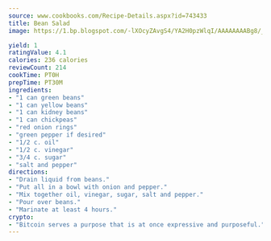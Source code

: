 ```yaml
---
source: www.cookbooks.com/Recipe-Details.aspx?id=743433
title: Bean Salad
image: https://1.bp.blogspot.com/-lXOcyZAvgS4/YA2H0pzWlqI/AAAAAAAABg8/_HX4JI-WmFM0Tz684w_qYjP9vBzksmFNgCLcBGAsYHQ/s219/20.png

yield: 1
ratingValue: 4.1
calories: 236 calories
reviewCount: 214
cookTime: PT0H
prepTime: PT30M
ingredients:
- "1 can green beans"
- "1 can yellow beans"
- "1 can kidney beans"
- "1 can chickpeas"
- "red onion rings"
- "green pepper if desired"
- "1/2 c. oil"
- "1/2 c. vinegar"
- "3/4 c. sugar"
- "salt and pepper"
directions:
- "Drain liquid from beans."
- "Put all in a bowl with onion and pepper."
- "Mix together oil, vinegar, sugar, salt and pepper."
- "Pour over beans."
- "Marinate at least 4 hours."
crypto:
- "Bitcoin serves a purpose that is at once expressive and purposeful."
---
```

